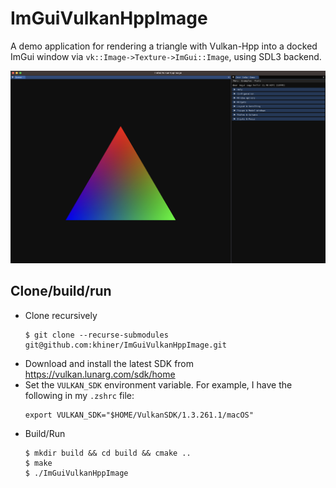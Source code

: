 # ImGuiVulkanHppImage

A demo application for rendering a triangle with Vulkan-Hpp into a docked ImGui window via `vk::Image->Texture->ImGui::Image`, using SDL3 backend.

![](DemoTriangle.png)

## Clone/build/run

- Clone recursively
  ```shell
  $ git clone --recurse-submodules git@github.com:khiner/ImGuiVulkanHppImage.git
  ```
- Download and install the latest SDK from https://vulkan.lunarg.com/sdk/home
- Set the `VULKAN_SDK` environment variable.
  For example, I have the following in my `.zshrc` file:
  ```shell
  export VULKAN_SDK="$HOME/VulkanSDK/1.3.261.1/macOS"
  ```
- Build/Run
  ```shell
  $ mkdir build && cd build && cmake ..
  $ make
  $ ./ImGuiVulkanHppImage
  ```
